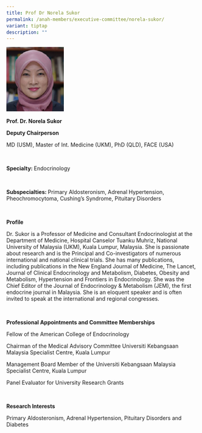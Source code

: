 ```yaml
---
title: Prof Dr Norela Sukor
permalink: /anah-members/executive-committee/norela-sukor/
variant: tiptap
description: ""
---
```

<p></p><div class="isomer-image-wrapper"><img style="width: 30%;" height="auto" width="100%" alt="" src="/images/ANAH ASEAN Network of Adrenal/Members/Prof__Dr__Norela_Sukor.png"></div><p></p><p><strong>Prof. Dr. Norela Sukor</strong></p><p><strong>Deputy Chairperson</strong></p><p>MD (USM), Master of Int. Medicine (UKM), PhD (QLD), FACE (USA)</p><p><strong>&nbsp;</strong></p><p><strong>Specialty: </strong>Endocrinology</p><p><strong>&nbsp;</strong></p><p><strong>Subspecialties: </strong>Primary Aldosteronism, Adrenal Hypertension, Pheochromocytoma, Cushing’s Syndrome, Pituitary Disorders</p><p><strong>&nbsp;</strong></p><p><strong>Profile</strong></p><p>Dr. Sukor is a Professor of Medicine and Consultant Endocrinologist at the Department of Medicine, Hospital Canselor Tuanku Muhriz, National University of Malaysia (UKM), Kuala Lumpur, Malaysia. She is passionate about research and is the Principal and Co-investigators of numerous international and national clinical trials. She has many publications, including publications in the New England Journal of Medicine, The Lancet, Journal of Clinical Endocrinology and Metabolism, Diabetes, Obesity and Metabolism, Hypertension and Frontiers in Endocrinology. She was the Chief Editor of the Journal of Endocrinology &amp; Metabolism (JEM), the first endocrine journal in Malaysia. She is an eloquent speaker and is often invited to speak at the international and regional congresses.</p><p><strong>&nbsp;</strong></p><p><strong>Professional Appointments and Committee Memberships</strong></p><p>Fellow of the American College of Endocrinology</p><p>Chairman of the Medical Advisory Committee Universiti Kebangsaan Malaysia Specialist Centre, Kuala Lumpur</p><p>Management Board Member of the Universiti Kebangsaan Malaysia Specialist Centre, Kuala Lumpur</p><p>Panel Evaluator for University Research Grants</p><p><strong>&nbsp;</strong></p><p><strong>Research Interests</strong></p><p>Primary Aldosteronism, Adrenal Hypertension, Pituitary Disorders and Diabetes</p>